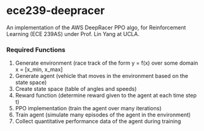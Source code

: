 # ece239-deepracer
An implementation of the AWS DeepRacer PPO algo, for Reinforcement Learning (ECE 239AS) under Prof. Lin Yang at UCLA.


### Required Functions
1. Generate environment (race track of the form y = f(x) over some domain x = [x_min, x_max]
2. Generate agent (vehicle that moves in the environment based on the state space)
3. Create state space (table of angles and speeds)
4. Reward function (determine reward given to the agent at each time step t)
5. PPO implementation (train the agent over many iterations)
6. Train agent (simulate many episodes of the agent in the environment)
7. Collect quantitative performance data of the agent during training
